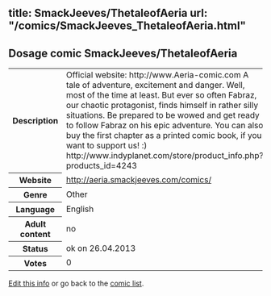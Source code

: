 title: SmackJeeves/ThetaleofAeria
url: "/comics/SmackJeeves_ThetaleofAeria.html"
---
Dosage comic SmackJeeves/ThetaleofAeria
-----------------------------------------

<p id="msg"></p>
<script type="text/javascript">
if (window.location.search === '?edit_info_mail=sent_ok') {
  var elem = document.getElementById("msg");
  elem.innerHTML = 'Edited information sucessfully sent.';
  elem.className = 'ok';
}
</script>
<table class="comicinfo">
<tr>
<th>Description</th><td>Official website: http://www.Aeria-comic.com A tale of adventure, excitement and danger. Well, most of the time at least. But ever so often Fabraz, our chaotic protagonist, finds himself in rather silly situations. Be prepared to be wowed and get ready to follow Fabraz on his epic adventure. You can also buy the first chapter as a printed comic book, if you want to support us! :) http://www.indyplanet.com/store/product_info.php?products_id=4243</td>
</tr>
<tr>
<th>Website</th><td><a href="http://aeria.smackjeeves.com/comics/">http://aeria.smackjeeves.com/comics/</a></td>
</tr>
<tr>
<th>Genre</th><td>Other</td>
</tr>
<tr>
<th>Language</th><td>English</td>
</tr>
<tr>
<th>Adult content</th><td>no</td>
</tr>
<tr>
<th>Status</th><td>ok on 26.04.2013</td>
</tr>
<tr>
<th>Votes</th><td>0</td>
</tr>
</table>

[Edit this info](SmackJeeves_ThetaleofAeria_edit.html) or go back to the [comic list](../comic-index.html).
